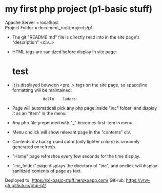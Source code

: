 # my first php project (p1-basic stuff)

Apache Server = localhost
<br>Project Folder = document_root/projects/p1

- The git "README.md" file is directly read into in the site page's "description" <div..>
- HTML tags are sanitized before display in site page:
   <h1>test</h1>

- It is displayed between <pre..> tags on the site page, so space/line formatting will be maintained:

                    Hello    Coders!

- Page will automaticall pick any php page inside "inc" folder, and display it as an "item" in the menu.
- Any php file prepended with "\_" becomes first item in menu.
- Menu onclick will show relevant page in the "contents" div.
- Contents div background color (only lighter colors) is randomly generated on refresh.
- "Home" page refreshes every few seconds for the time display.
- "Inc_folder" page displays the directory of "inc", and onclick will display sanitized contents of page as text.

Deployed to: https://p1-basic-stuff.herokuapp.com/
GitHub: https://vrw-gh.github.io/php-p1/

